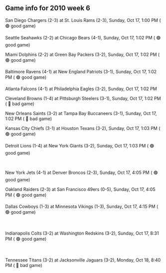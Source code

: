 ## Game info for 2010 week 6
San Diego Chargers (2-3) at St. Louis Rams (2-3), Sunday, Oct 17, 1:00 PM (	:green_circle: good game)

Seattle Seahawks (2-2) at Chicago Bears (4-1), Sunday, Oct 17, 1:02 PM (	:green_circle: good game)

Miami Dolphins (2-2) at Green Bay Packers (3-2), Sunday, Oct 17, 1:02 PM (	:green_circle: good game)

Baltimore Ravens (4-1) at New England Patriots (3-1), Sunday, Oct 17, 1:02 PM (	:green_circle: good game)

Atlanta Falcons (4-1) at Philadelphia Eagles (3-2), Sunday, Oct 17, 1:02 PM

Cleveland Browns (1-4) at Pittsburgh Steelers (3-1), Sunday, Oct 17, 1:02 PM (	:red_circle: bad game)

New Orleans Saints (3-2) at Tampa Bay Buccaneers (3-1), Sunday, Oct 17, 1:02 PM (	:red_circle: bad game)

Kansas City Chiefs (3-1) at Houston Texans (3-2), Sunday, Oct 17, 1:03 PM (	:green_circle: good game)

Detroit Lions (1-4) at New York Giants (3-2), Sunday, Oct 17, 1:03 PM (	:green_circle: good game)


<br/>

New York Jets (4-1) at Denver Broncos (2-3), Sunday, Oct 17, 4:05 PM (	:green_circle: good game)

Oakland Raiders (2-3) at San Francisco 49ers (0-5), Sunday, Oct 17, 4:05 PM (	:green_circle: good game)

Dallas Cowboys (1-3) at Minnesota Vikings (1-3), Sunday, Oct 17, 4:15 PM (	:green_circle: good game)


<br/>

Indianapolis Colts (3-2) at Washington Redskins (3-2), Sunday, Oct 17, 8:31 PM (	:green_circle: good game)


<br/>

Tennessee Titans (3-2) at Jacksonville Jaguars (3-2), Monday, Oct 18, 8:40 PM (	:red_circle: bad game)

